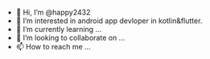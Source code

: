 - 👋 Hi, I’m @happy2432
- 👀 I’m interested in android app devloper in kotlin&flutter.
- 🌱 I’m currently learning ...
- 💞️ I’m looking to collaborate on ...
- 📫 How to reach me ...

<!---
happy2432/happy2432 is a ✨ special ✨ repository because its `README.md` (this file) appears on your GitHub profile.
You can click the Preview link to take a look at your changes.
--->
